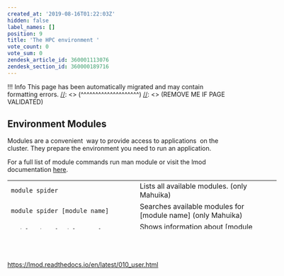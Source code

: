 ```yaml
---
created_at: '2019-08-16T01:22:03Z'
hidden: false
label_names: []
position: 9
title: 'The HPC environment '
vote_count: 0
vote_sum: 0
zendesk_article_id: 360001113076
zendesk_section_id: 360000189716
---
```



[//]: <> (REMOVE ME IF PAGE VALIDATED)
[//]: <> (vvvvvvvvvvvvvvvvvvvv)
 !!! Info
     This page has been automatically migrated and may contain formatting errors.
[//]: <> (^^^^^^^^^^^^^^^^^^^^)
[//]: <> (REMOVE ME IF PAGE VALIDATED)
## Environment Modules

Modules are a convenient  way to provide access to applications  on the
cluster. They prepare the environment you need to run an application.

For a full list of module commands run man module or visit the lmod
documentation
[here](https://lmod.readthedocs.io/en/latest/010_user.html).

<table style="height: 110px; width: 861.4px;">
<tbody>
<tr class="odd">
<td style="width: 275px"><code>module spider</code></td>
<td style="width: 301.4px">Lists all available modules. (only
Mahuika)</td>
</tr>
<tr class="even">
<td style="width: 275px"><code>module spider [module name]</code></td>
<td style="width: 301.4px">Searches available modules for [module name]
(only Mahuika)</td>
</tr>
<tr class="odd">
<td style="width: 275px"><code>module show [module name]</code></td>
<td style="width: 301.4px">Shows information about [module name]</td>
</tr>
<tr class="even">
<td style="width: 275px"><code>module load [module name]</code></td>
<td style="width: 301.4px">Loads [module name]</td>
</tr>
<tr class="odd">
<td style="width: 275px"><code>module list [module name]</code></td>
<td style="width: 301.4px">Lists currently loaded modules.</td>
</tr>
</tbody>
</table>

##  

<https://lmod.readthedocs.io/en/latest/010_user.html>
